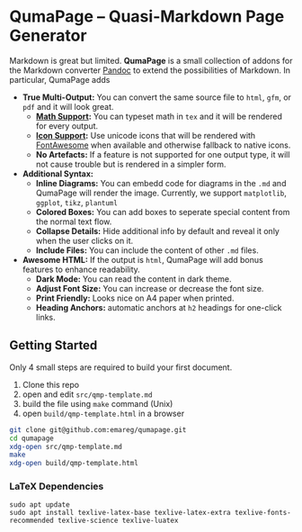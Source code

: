 
# QumaPage – Quasi-Markdown Page Generator

Markdown is great but limited. **QumaPage** is a small collection of addons for the Markdown converter [Pandoc](https://pandoc.org) to extend the possibilities of Markdown. In particular, QumaPage adds

* **True Multi-Output:** You can convert the same source file to `html`, `gfm`, or `pdf` and it will look great.
  * **[Math Support](#math-support):** You can typeset math in `tex` and it will be rendered for every output.
  * **[Icon Support](#fontawesome-unicode-icons-):** Use unicode icons that will be rendered with [FontAwesome](https://fontawesome.com/) when available and otherwise fallback to native icons.
  * **No Artefacts:** If a feature is not supported for one output type, it will not cause trouble but is rendered in a simpler form.
* **Additional Syntax:** 
  * **Inline Diagrams:** You can embedd code for diagrams in the `.md` and QumaPage will render the image. Currently, we support `matplotlib`, `ggplot`, `tikz`, `plantuml`
  * **Colored Boxes:** You can add boxes to seperate special content from the normal text flow.
  * **Collapse Details:** Hide additional info by default and reveal it only when the user clicks on it.
  * **Include Files:** You can include the content of other `.md` files.
* **Awesome HTML:** If the output is `html`, QumaPage will add bonus features to enhance readability.
  * **Dark Mode:** You can read the content in dark theme.
  * **Adjust Font Size:** You can increase or decrease the font size.
  * **Print Friendly:** Looks nice on A4 paper when printed.
  * **Heading Anchors:** automatic anchors at `h2` headings for one-click links.


## Getting Started
Only 4 small steps are required to build your first document.


1. Clone this repo
2. open and edit `src/qmp-template.md`
3. build the file using `make` command (Unix)
4. open `build/qmp-template.html` in a browser

```bash
git clone git@github.com:emareg/qumapage.git
cd qumapage
xdg-open src/qmp-template.md
make
xdg-open build/qmp-template.html
```

### LaTeX Dependencies
```
sudo apt update
sudo apt install texlive-latex-base texlive-latex-extra texlive-fonts-recommended texlive-science texlive-luatex
```

